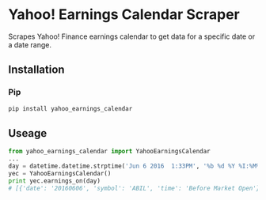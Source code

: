 # Yahoo! Earnings Calendar Scraper
Scrapes Yahoo! Finance earnings calendar to get data for a specific date or a date range.

## Installation
### Pip
```sh
pip install yahoo_earnings_calendar
```

## Useage
```python
from yahoo_earnings_calendar import YahooEarningsCalendar
...
day = datetime.datetime.strptime('Jun 6 2016  1:33PM', '%b %d %Y %I:%M%p')
yec = YahooEarningsCalendar()
print yec.earnings_on(day)
# [{'date': '20160606', 'symbol': 'ABIL', 'time': 'Before Market Open'}, ...]
```
